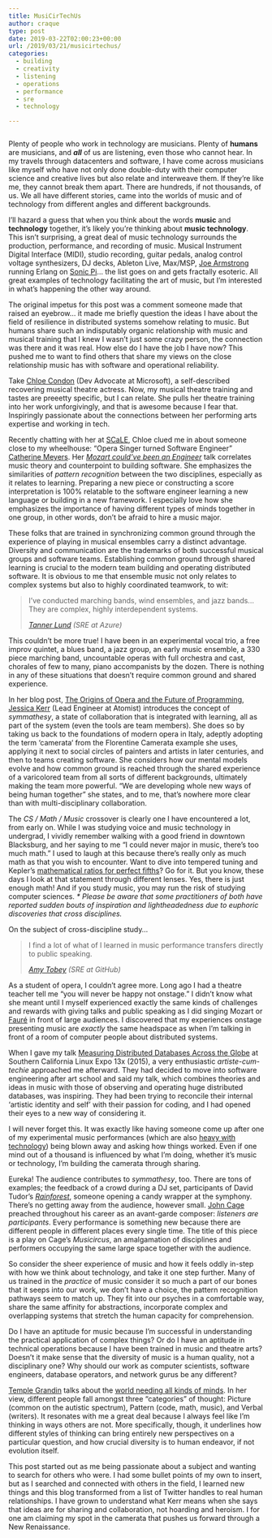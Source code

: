 ```yaml
---
title: MusiCirTechUs
author: craque
type: post
date: 2019-03-22T02:00:23+00:00
url: /2019/03/21/musicirtechus/
categories:
  - building
  - creativity
  - listening
  - operations
  - performance
  - sre
  - technology

---
```

<figure class="wp-block-image"><img src="https://sounding.com/blog/wp-content/uploads/2019/03/four_statues-1024x768.jpg" alt="" class="wp-image-1063" srcset="https://sounding.com/blog/wp-content/uploads/2019/03/four_statues.jpg 1024w, https://sounding.com/blog/wp-content/uploads/2019/03/four_statues-300x225.jpg 300w, https://sounding.com/blog/wp-content/uploads/2019/03/four_statues-768x576.jpg 768w" sizes="(max-width: 1024px) 100vw, 1024px" /></figure> 

Plenty of people who work in technology are musicians. Plenty of **humans** are musicians, and _**all**_ of us are listening, even those who cannot hear. In my travels through datacenters and software, I have come across musicians like myself who have not only done double-duty with their computer science and creative lives but also relate and interweave them. If they&#8217;re like me, they cannot break them apart. There are hundreds, if not thousands, of us. We all have different stories, came into the worlds of music and of technology from different angles and different backgrounds.

I&#8217;ll hazard a guess that when you think about the words **music** and **technology** together, it&#8217;s likely you&#8217;re thinking about **music technology**. This isn&#8217;t surprising, a great deal of music technology surrounds the production, performance, and recording of music. Musical Instrument Digital Interface (MIDI), studio recording, guitar pedals, analog control voltage synthesizers, DJ decks, Ableton Live, Max/MSP, [Joe Armstrong][1] running Erlang on [Sonic Pi][2]&#8230; the list goes on and gets fractally esoteric. All great examples of technology facilitating the art of music, but I&#8217;m interested in what&#8217;s happening the other way around.

The original impetus for this post was a comment someone made that raised an eyebrow&#8230; it made me briefly question the ideas I have about the field of resilience in distributed systems somehow relating to music. But humans share such an indisputably organic relationship with music and musical training that I knew I wasn&#8217;t just some crazy person, the connection was there and it was real. How else do I have the job I have now? This pushed me to want to find others that share my views on the close relationship music has with software and operational reliability.

Take [Chloe Condon][3] (Dev Advocate at Microsoft), a self-described recovering musical theatre actress. Now, my musical theatre training and tastes are <g class="gr_ gr\_6 gr-alert gr\_spell gr\_inline\_cards gr\_run\_anim ContextualSpelling ins-del multiReplace" id="6" data-gr-id="6">preeetty</g> specific, but I can relate. She pulls her theatre training into her work unforgivingly, and that is awesome because I fear that. Inspiringly passionate about the connections between her performing arts expertise and working in tech.

Recently chatting with her at [SCaLE][4], Chloe clued me in about someone close to my wheelhouse: &#8220;Opera Singer turned Software Engineer&#8221; [Catherine Meyers][5]. Her _[Mozart could&#8217;ve been an Engineer][6]_ talk correlates music theory and counterpoint to building software. She emphasizes the similarities of _pattern recognition_ between the two disciplines, especially as it relates to learning. Preparing a new piece or constructing a score interpretation is 100% relatable to the software engineer learning a new language or building in a new framework. I especially love how she emphasizes the importance of having different types of minds together in one group, in other words, don&#8217;t be afraid to hire a music major.

These folks that are trained in synchronizing common ground through the experience of playing in musical ensembles carry a distinct advantage. Diversity and communication are the trademarks of both successful musical groups and software teams. Establishing common ground through shared learning is crucial to the modern team building and operating distributed software. It is obvious to me that ensemble music not only relates to complex systems but also to highly coordinated teamwork, to wit:

<blockquote class="wp-block-quote">
  <p>
    I&#8217;ve conducted marching bands, wind ensembles, and jazz bands<g class="gr_ gr_94 gr-alert gr_gramm gr_inline_cards gr_disable_anim_appear Punctuation multiReplace" id="94" data-gr-id="94">..</g>. They are complex, highly interdependent systems.
  </p>
  
  <cite><a href="https://twitter.com/101010Lund">Tanner Lund</a> (SRE at Azure)</cite>
</blockquote>

This couldn&#8217;t be <g class="gr_ gr\_21 gr-alert gr\_gramm gr\_inline\_cards gr\_disable\_anim_appear Grammar multiReplace" id="21" data-gr-id="21">more true</g>! I have been in an experimental vocal trio, a free improv quintet, a blues band, a jazz group, an early music ensemble, a 330 piece marching band, uncountable operas with full orchestra and cast, chorales of few <g class="gr_ gr\_595 gr-alert gr\_spell gr\_inline\_cards gr\_run\_anim ContextualSpelling multiReplace" id="595" data-gr-id="595">to</g> many, piano accompanists by the dozen. There is nothing in any of these situations that <g class="gr_ gr\_488 gr-alert gr\_gramm gr\_inline\_cards gr\_run\_anim Grammar multiReplace" id="488" data-gr-id="488">doesn&#8217;t</g> require common ground and shared experience.

In her blog post, [The Origins of Opera and the Future of Programming][7], [Jessica Kerr][8] (Lead Engineer at Atomist) introduces the concept of _symmathesy_, a state of collaboration that is integrated with learning, all as part of the system (even the tools are team members). She does so by taking us back to the foundations of modern opera in Italy, adeptly adopting the term &#8216;<g class="gr_ gr\_7 gr-alert gr\_spell gr\_inline\_cards gr\_run\_anim ContextualSpelling ins-del multiReplace" id="7" data-gr-id="7">camerata</g>&#8216; from the Florentine Camerata example she uses, applying it next to social circles of painters and artists in later <g class="gr_ gr\_9 gr-alert gr\_gramm gr\_inline\_cards gr\_run\_anim Punctuation only-del replaceWithoutSep" id="9" data-gr-id="9">centuries,</g> and then to teams creating software. She considers how our mental models evolve and how common ground is reached through the shared experience of a varicolored team from all sorts of different backgrounds, ultimately making the team more powerful. &#8220;We are developing whole new ways of being human together&#8221; she states, and to me, that&#8217;s nowhere more clear than with multi-disciplinary collaboration.

The _CS / Math / Music_ crossover is clearly one I have encountered a lot, from early on. While I was studying voice and music technology in undergrad, I vividly remember walking with a good friend in downtown Blacksburg, and her saying to me &#8220;I could never major in music, there&#8217;s too much math.&#8221; I used to laugh at this because there&#8217;s really only as much math as that you wish to encounter. Want to dive into tempered tuning and Kepler&#8217;s [mathematical ratios for perfect fifths][9]? Go for it. But you know, these days I look at that statement through different lenses. Yes, there is just enough math! And if you study music, you may run the risk of studying computer sciences. _* Please be aware that some practitioners of both have reported sudden bouts of inspiration and lightheadedness due to euphoric discoveries that cross disciplines._

On the subject of cross-discipline study&#8230;

<blockquote class="wp-block-quote">
  <p>
    I find a lot of what of I learned in music performance transfers directly to public speaking.
  </p>
  
  <cite><a href="https://twitter.com/missamytobey">Amy Tobey</a> (SRE at GitHub)</cite>
</blockquote>

As a student of opera, I couldn&#8217;t agree more. Long ago I had a theatre teacher tell me &#8220;you will never be <g class="gr_ gr\_55 gr-alert gr\_gramm gr\_inline\_cards gr\_run\_anim Punctuation only-ins replaceWithoutSep" id="55" data-gr-id="55">happy</g> not onstage.&#8221; I didn&#8217;t know what she meant until I myself experienced exactly the same kinds of challenges and rewards with giving talks and public speaking as I did singing Mozart or [Fauré][10] in front of large audiences. I discovered that my experiences onstage presenting music are _exactly_ the same headspace as when I&#8217;m talking in front of a room of computer people about distributed systems.

When I gave my talk [Measuring Distributed Databases Across the Globe][11] at Southern California Linux Expo 13x (2015), a very enthusiastic _artiste-cum-techie_ approached me afterward. They had decided to move into software engineering after art school and said my talk, which combines theories and ideas in music with those of observing and operating huge distributed databases, was inspiring. They had been trying to reconcile their internal &#8216;artistic identity and self&#8217; with their passion for coding, and I had opened their eyes to a new way of considering it.

I will never forget this. It was exactly like having someone come up after one of my experimental music performances (which are also [heavy with technology][12]) being blown away and asking how things worked. Even if one mind out of a thousand is influenced by what I&#8217;m doing, whether it&#8217;s music or technology, I&#8217;m building the <g class="gr_ gr\_100 gr-alert gr\_spell gr\_inline\_cards gr\_run\_anim ContextualSpelling ins-del multiReplace" id="100" data-gr-id="100">camerata</g> through sharing<g class="gr_ gr\_246 gr-alert gr\_gramm gr\_inline\_cards gr\_run\_anim Style replaceWithoutSep" id="246" data-gr-id="246">.</g>

Eureka! The audience contributes to _symmathesy_, too. There are tons of examples; the feedback of a crowd during a DJ set, participants of David Tudor&#8217;s _[Rainforest][13]_, someone opening a candy wrapper at the symphony. There&#8217;s no getting away from the audience, however small. [John Cage][14] preached throughout his career as an avant-garde composer: _listeners are participants_. Every performance is something new because there are different people in different places every single time. The title of this piece is a play on Cage&#8217;s _Musicircus_, an amalgamation of disciplines and performers occupying the same large space together with the audience.

So consider the sheer experience of music and how it feels oddly in-step with how we think about technology, and take it one step further. Many of us trained in the _practice_ of music consider it so much a part of our bones that it seeps into our work, we don&#8217;t have a choice, the pattern recognition pathways seem to match up. They fit into our psyches in a comfortable way, share the same affinity for abstractions, incorporate complex and overlapping systems that stretch the human capacity for comprehension.

Do I have an aptitude for music because I&#8217;m successful in understanding the practical application of complex things? Or do I have an aptitude in technical operations because I have been trained in music and theatre arts? Doesn&#8217;t it make sense that the diversity of music is a human quality, not a disciplinary one? Why should our work as computer scientists, software engineers, database operators, and network gurus be any different?

[Temple Grandin][15] talks about the [world needing all kinds of minds][16]. In her view, different people fall amongst three &#8220;categories&#8221; of thought: Picture (common on the autistic spectrum), Pattern (code, math, music), and Verbal (writers). It resonates with me a great deal because I always feel like I&#8217;m thinking in ways others are not. More specifically, though, it underlines how different styles of thinking can bring entirely new perspectives on a particular question, and how crucial diversity is to human <g class="gr_ gr\_62 gr-alert gr\_gramm gr\_inline\_cards gr\_run\_anim Punctuation only-del replaceWithoutSep" id="62" data-gr-id="62">endeavor,</g> if not evolution itself. 

This post started out as me being passionate about a subject and wanting to search for others who were. I had some bullet points of my own to insert, but as I searched and connected with others in the field, I learned new things and this blog transformed from a list of Twitter handles to real human relationships. I have grown to understand what Kerr means when she says that ideas are for sharing and collaboration, not hoarding and heroism. I for one am claiming my spot in the <g class="gr_ gr\_6 gr-alert gr\_spell gr\_inline\_cards gr\_run\_anim ContextualSpelling ins-del multiReplace" id="6" data-gr-id="6">camerata</g> that pushes us forward through a New Renaissance.

 [1]: https://twitter.com/joeerl
 [2]: https://sonic-pi.net/
 [3]: https://twitter.com/chloecondon
 [4]: https://www.socallinuxexpo.org/scale/17x/
 [5]: https://twitter.com/ccmeyers324
 [6]: https://youtu.be/n1U1rcThnzw
 [7]: https://the-composition.com/the-origins-of-opera-and-the-future-of-programming-bcdaf8fbe960
 [8]: https://twitter.com/jessitron
 [9]: https://en.wikipedia.org/wiki/Perfect_fifth#Pitch_ratio
 [10]: https://youtu.be/UnilUPXmipM
 [11]: https://www.youtube.com/watch?v=QpFfLv7Uolw
 [12]: https://soundcloud.com/craque
 [13]: https://youtu.be/RhHkM5vL6Dc
 [14]: https://en.wikipedia.org/wiki/John_Cage
 [15]: https://en.wikipedia.org/wiki/Temple_Grandin
 [16]: https://youtu.be/fn_9f5x0f1Q